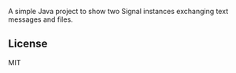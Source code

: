A simple Java project to show two Signal instances exchanging text
messages and files.

## License

MIT
